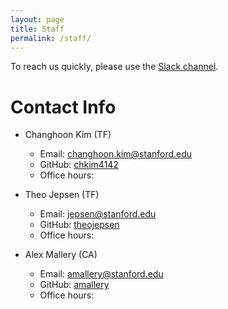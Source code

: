 ```yaml
---
layout: page
title: Staff
permalink: /staff/
---
```


To reach us quickly, please use the [Slack channel](https://cs344-stanford-2021.slack.com).

# Contact Info

* Changhoon Kim (TF)
  * Email: [changhoon.kim@stanford.edu](mailto:changhoon.kim@stanford.edu)
  * GitHub: [chkim4142](https://github.com/chkim4142)
  * Office hours: 

* Theo Jepsen (TF)
  * Email: [jepsen@stanford.edu](mailto:jepsen@stanford.edu)
  * GitHub: [theojepsen](https://github.com/theojepsen)
  * Office hours: 

* Alex Mallery (CA)
  * Email: [amallery@stanford.edu](mailto:amallery@stanford.edu)
  * GitHub: [amallery](https://github.com/amallery)
  * Office hours:
